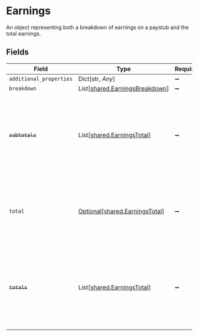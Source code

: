 # Earnings

An object representing both a breakdown of earnings on a paystub and the total earnings.


## Fields

| Field                                                                                                                   | Type                                                                                                                    | Required                                                                                                                | Description                                                                                                             |
| ----------------------------------------------------------------------------------------------------------------------- | ----------------------------------------------------------------------------------------------------------------------- | ----------------------------------------------------------------------------------------------------------------------- | ----------------------------------------------------------------------------------------------------------------------- |
| `additional_properties`                                                                                                 | Dict[str, *Any*]                                                                                                        | :heavy_minus_sign:                                                                                                      | N/A                                                                                                                     |
| `breakdown`                                                                                                             | List[[shared.EarningsBreakdown](../../models/shared/earningsbreakdown.md)]                                              | :heavy_minus_sign:                                                                                                      | N/A                                                                                                                     |
| ~~`subtotals`~~                                                                                                         | List[[shared.EarningsTotal](../../models/shared/earningstotal.md)]                                                      | :heavy_minus_sign:                                                                                                      | : warning: ** DEPRECATED **: This will be removed in a future release, please migrate away from it as soon as possible. |
| `total`                                                                                                                 | [Optional[shared.EarningsTotal]](../../models/shared/earningstotal.md)                                                  | :heavy_minus_sign:                                                                                                      | An object representing both the current pay period and year to date amount for an earning category.                     |
| ~~`totals`~~                                                                                                            | List[[shared.EarningsTotal](../../models/shared/earningstotal.md)]                                                      | :heavy_minus_sign:                                                                                                      | : warning: ** DEPRECATED **: This will be removed in a future release, please migrate away from it as soon as possible. |